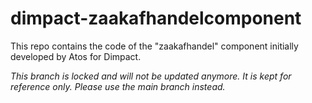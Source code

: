 # dimpact-zaakafhandelcomponent
This repo contains the code of the "zaakafhandel" component initially developed by Atos for Dimpact.


*This branch is locked and will not be updated anymore. It is kept for reference only. Please use the main branch instead.*
